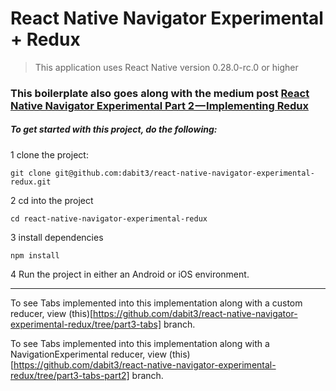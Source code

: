 # React Native Navigator Experimental + Redux

> This application uses React Native version 0.28.0-rc.0 or higher

### This boilerplate also goes along with the medium post [React Native Navigator Experimental Part 2 — Implementing Redux](https://medium.com/@dabit3/react-native-navigator-experimental-part-2-implementing-redux-c6acbf66eca1#.r9y4dfocq)

##### To get started with this project, do the following:

1 clone the project:

```
git clone git@github.com:dabit3/react-native-navigator-experimental-redux.git
```

2 cd into the project

```
cd react-native-navigator-experimental-redux
```

3 install dependencies

```
npm install
```

4 Run the project in either an Android or iOS environment.

---

To see Tabs implemented into this implementation along with a custom reducer, view (this)[https://github.com/dabit3/react-native-navigator-experimental-redux/tree/part3-tabs] branch.

To see Tabs implemented into this implementation along with a NavigationExperimental reducer, view (this)[https://github.com/dabit3/react-native-navigator-experimental-redux/tree/part3-tabs-part2] branch.


